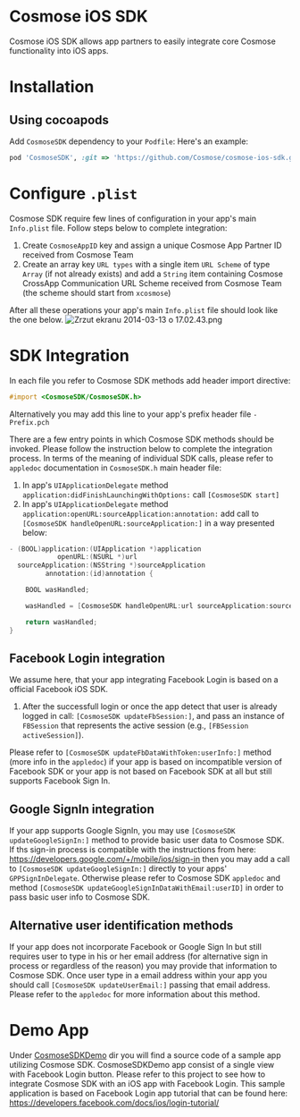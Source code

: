 # Cosmose iOS SDK

Cosmose iOS SDK allows app partners to easily integrate core Cosmose functionality into iOS apps.

# Installation

## Using cocoapods

Add `CosmoseSDK` dependency to your `Podfile`:
Here's an example:

```ruby
pod 'CosmoseSDK', :git => 'https://github.com/Cosmose/cosmose-ios-sdk.git'
```

# Configure `.plist`

Cosmose SDK require few lines of configuration in your app's main `Info.plist` file. Follow steps below to complete integration:

1. Create `CosmoseAppID` key and assign a unique Cosmose App Partner ID received from Cosmose Team
2. Create an array key `URL types` with a single item `URL Scheme` of type `Array` (if not already exists) and add a `String` item containing Cosmose CrossApp Communication URL Scheme received from Cosmose Team (the scheme should start from `xcosmose`)

After all these operations your app's main `Info.plist` file should look like the one below.
![Zrzut ekranu 2014-03-13 o 17.02.43.png](https://bitbucket.org/repo/bRB6MA/images/2935216394-Zrzut%20ekranu%202014-03-13%20o%2017.02.43.png)

# SDK Integration

In each file you refer to Cosmose SDK methods add header import directive:

```objective-c
#import <CosmoseSDK/CosmoseSDK.h>
```

Alternatively you may add this line to your app's prefix header file `-Prefix.pch`


There are a few entry points in which Cosmose SDK methods should be invoked. Please follow the instruction below to complete the integration process. In terms of the meaning of individual SDK calls, please refer to `appledoc` documentation in `CosmoseSDK.h` main header file:

1. In app's `UIApplicationDelegate` method `application:didFinishLaunchingWithOptions:` call `[CosmoseSDK start]`
2. In app's `UIApplicationDelegate` method `application:openURL:sourceApplication:annotation:` add call to `[CosmoseSDK handleOpenURL:sourceApplication:]` in a way presented below:

```objective-c
- (BOOL)application:(UIApplication *)application
            openURL:(NSURL *)url
  sourceApplication:(NSString *)sourceApplication
         annotation:(id)annotation {

    BOOL wasHandled;

    wasHandled = [CosmoseSDK handleOpenURL:url sourceApplication:sourceApplication];

    return wasHandled;
}
```

## Facebook Login integration

We assume here, that your app integrating Facebook Login is based on a official Facebook iOS SDK.

1. After the successfull login or once the app detect that user is already logged in call: `[CosmoseSDK updateFbSession:]`, and pass an instance of `FBSession` that represents the active session (e.g., `[FBSession activeSession]`).

Please refer to `[CosmoseSDK updateFbDataWithToken:userInfo:]` method (more info in the `appledoc`) if your app is based on incompatible version of Facebook SDK or your app is not based on Facebook SDK at all but still supports Facebook Sign In.

## Google SignIn integration

If your app supports Google SignIn, you may use `[CosmoseSDK updateGoogleSignIn:]` method to provide basic user data to Cosmose SDK. If ths sign-in process is compatible with the instructions from here: https://developers.google.com/+/mobile/ios/sign-in then you may add a call to `[CosmoseSDK updateGoogleSignIn:]` directly to your apps' `GPPSignInDelegate`. Otherwise please refer to Cosmose SDK `appledoc` and method `[CosmoseSDK updateGoogleSignInDataWithEmail:userID]` in order to pass basic user info to Cosmose SDK.

## Alternative user identification methods

If your app does not incorporate Facebook or Google Sign In but still requires user to type in his or her email address (for alternative sign in process or regardless of the reason) you may provide that information to Cosmose SDK. Once user type in a email address within your app you should call `[CosmoseSDK updateUserEmail:]` passing that email address. Please refer to the `appledoc` for more information about this method.

# Demo App

Under [CosmoseSDKDemo](https://github.com/Cosmose/cosmose-ios-sdk/tree/master/CosmoseSDKDemo) dir you will find a source code of a sample app utilizing Cosmose SDK. CosmoseSDKDemo app consist of a single view with Facebook Login button. Please refer to this project to see how to integrate Cosmose SDK with an iOS app with Facebook Login. This sample application is based on Facebook Login app tutorial that can be found here: https://developers.facebook.com/docs/ios/login-tutorial/